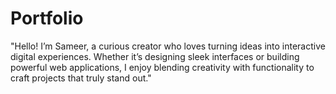 # Portfolio
"Hello! I’m Sameer, a curious creator who loves turning ideas into interactive digital experiences. Whether it’s designing sleek interfaces or building powerful web applications, I enjoy blending creativity with functionality to craft projects that truly stand out."
